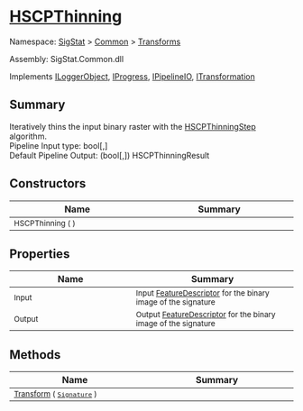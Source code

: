 # [HSCPThinning](./HSCPThinning.md)

Namespace: [SigStat]() > [Common](./../README.md) > [Transforms](./README.md)

Assembly: SigStat.Common.dll

Implements [ILoggerObject](./../ILoggerObject.md), [IProgress](./../Helpers/IProgress.md), [IPipelineIO](./../Pipeline/IPipelineIO.md), [ITransformation](./../ITransformation.md)

## Summary
Iteratively thins the input binary raster with the [HSCPThinningStep](../SigStat/Common/Algorithms/HSCPThinningStep.md) algorithm.  <br>Pipeline Input type: bool[,] <br>Default Pipeline Output: (bool[,]) HSCPThinningResult

## Constructors

| Name<div><a href="#"><img width=400></a></div> | Summary<div><a href="#"><img width=475></a></div> | 
| --- | --- | 
| <sub>HSCPThinning (  )</sub> | <sub></sub> | 


## Properties

| Name<div><a href="#"><img width=400></a></div> | Summary<div><a href="#"><img width=475></a></div> | 
| --- | --- | 
| <sub>Input</sub> | <sub>Input [FeatureDescriptor](../SigStat/Common/FeatureDescriptor.md) for the binary image of the signature</sub> | 
| <sub>Output</sub> | <sub>Output [FeatureDescriptor](../SigStat/Common/FeatureDescriptor.md) for the binary image of the signature</sub> | 


## Methods

| Name<div><a href="#"><img width=400></a></div> | Summary<div><a href="#"><img width=475></a></div> | 
| --- | --- | 
| <sub>[Transform](./Methods/HSCPThinning--Transform.md) ( [`Signature`](./../Signature.md) )</sub> | <sub></sub> | 


